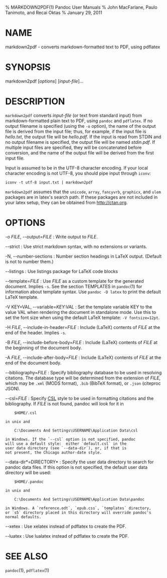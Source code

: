 % MARKDOWN2PDF(1) Pandoc User Manuals
% John MacFarlane, Paulo Tanimoto, and Recai Oktas
% January 29, 2011

# NAME

markdown2pdf - converts markdown-formatted text to PDF, using pdflatex 

# SYNOPSIS

markdown2pdf [*options*] [*input-file*]...

# DESCRIPTION

`markdown2pdf` converts *input-file* (or text from standard 
input) from markdown-formatted plain text to PDF, using `pandoc`
and `pdflatex`. If no output filename is specified (using the `-o`
option), the name of the output file is derived from the input file;
thus, for example, if the input file is *hello.txt*, the output file
will be *hello.pdf*. If the input is read from STDIN and no output
filename is specified, the output file will be named *stdin.pdf*. If
multiple input files are specified, they will be concatenated before
conversion, and the name of the output file will be derived from the
first input file.

Input is assumed to be in the UTF-8 character encoding.  If your
local character encoding is not UTF-8, you should pipe input
through `iconv`:

    iconv -t utf-8 input.txt | markdown2pdf

`markdown2pdf` assumes that the `unicode`, `array`, `fancyvrb`,
`graphicx`, and `ulem` packages are in latex's search path. If these
packages are not included in your latex setup, they can be obtained from
<http://ctan.org>.

# OPTIONS

-o *FILE*, \--output=*FILE*
:   Write output to *FILE*.

\--strict
:   Use strict markdown syntax, with no extensions or variants.

-N, \--number-sections
:   Number section headings in LaTeX output.  (Default is not to number them.)

\--listings
:   Use listings package for LaTeX code blocks

\--template=*FILE*
:   Use *FILE* as a custom template for the generated document. Implies
    `-s`. See the section TEMPLATES in `pandoc`(1) for information about
    template syntax.  Use `pandoc -D latex` to print the default LaTeX
    template.

-V KEY=VAL, \--variable=*KEY:VAL*
:   Set the template variable KEY to the value VAL when rendering the
    document in standalone mode.  Use this to set the font size when
    using the default LaTeX template: `-V fontsize=12pt`.

-H *FILE*, \--include-in-header=*FILE*
:   Include (LaTeX) contents of *FILE* at the end of the header.  Implies
    `-s`.

-B *FILE*, \--include-before-body=*FILE*
:   Include (LaTeX) contents of *FILE* at the beginning of the document body.

-A *FILE*, \--include-after-body=*FILE*
:   Include (LaTeX) contents of *FILE* at the end of the document body.

\--bibliography=*FILE*
:   Specify bibliography database to be used in resolving
    citations. The database type will be determined from the
    extension of *FILE*, which may be `.xml` (MODS format),
    `.bib` (BibTeX format), or `.json` (citeproc JSON).

\--csl=*FILE*
:   Specify [CSL] style to be used in formatting citations and
    the bibliography. If *FILE* is not found, pandoc will look
    for it in

        $HOME/.csl

    in unix and

        C:\Documents And Settings\USERNAME\Application Data\csl

    in Windows. If the `--csl` option is not specified, pandoc
    will use a default style:  either `default.csl` in the
    user data directory (see `--data-dir`), or, if that is
    not present, the Chicago author-date style.

\--data-dir*=DIRECTORY*
:   Specify the user data directory to search for pandoc data files.
    If this option is not specified, the default user data directory
    will be used:

        $HOME/.pandoc

    in unix and

        C:\Documents And Settings\USERNAME\Application Data\pandoc

    in Windows. A `reference.odt`, `epub.css`, `templates` directory,
    or `s5` directory placed in this directory will override pandoc's
    normal defaults.

\--xetex
:   Use xelatex instead of pdflatex to create the PDF.

\--luatex
:   Use lualatex instead of pdflatex to create the PDF.

# SEE ALSO

`pandoc`(1), `pdflatex`(1)

[CSL]: CitationStyles.org

